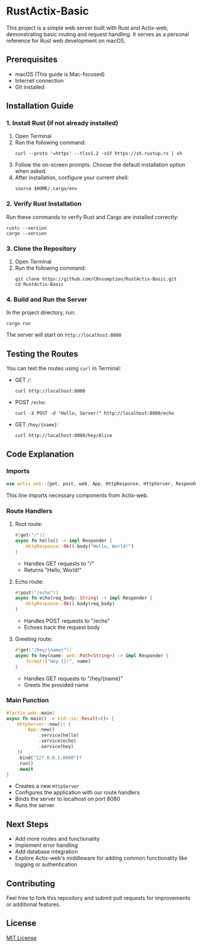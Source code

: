 # RustActix-Basic

This project is a simple web server built with Rust and Actix-web, demonstrating basic routing and request handling. It serves as a personal reference for Rust web development on macOS.

## Prerequisites

- macOS (This guide is Mac-focused)
- Internet connection
- Git installed

## Installation Guide

### 1. Install Rust (if not already installed)

1. Open Terminal
2. Run the following command:
   ```
   curl --proto '=https' --tlsv1.2 -sSf https://sh.rustup.rs | sh
   ```
3. Follow the on-screen prompts. Choose the default installation option when asked.
4. After installation, configure your current shell:
   ```
   source $HOME/.cargo/env
   ```

### 2. Verify Rust Installation

Run these commands to verify Rust and Cargo are installed correctly:
```
rustc --version
cargo --version
```

### 3. Clone the Repository

1. Open Terminal
2. Run the following command:
   ```
   git clone https://github.com/C0nsumption/RustActix-Basic.git
   cd RustActix-Basic
   ```

### 4. Build and Run the Server

In the project directory, run:
```
cargo run
```

The server will start on `http://localhost:8080`

## Testing the Routes

You can test the routes using `curl` in Terminal:

- GET `/`: 
  ```
  curl http://localhost:8080
  ```
- POST `/echo`: 
  ```
  curl -X POST -d "Hello, Server!" http://localhost:8080/echo
  ```
- GET `/hey/{name}`: 
  ```
  curl http://localhost:8080/hey/Alice
  ```

## Code Explanation

### Imports
```rust
use actix_web::{get, post, web, App, HttpResponse, HttpServer, Responder};
```
This line imports necessary components from Actix-web.

### Route Handlers

1. Root route:
   ```rust
   #[get("/")]
   async fn hello() -> impl Responder {
       HttpResponse::Ok().body("Hello, World!")
   }
   ```
   - Handles GET requests to "/"
   - Returns "Hello, World!"

2. Echo route:
   ```rust
   #[post("/echo")]
   async fn echo(req_body: String) -> impl Responder {
       HttpResponse::Ok().body(req_body)
   }
   ```
   - Handles POST requests to "/echo"
   - Echoes back the request body

3. Greeting route:
   ```rust
   #[get("/hey/{name}")]
   async fn hey(name: web::Path<String>) -> impl Responder {
       format!("Hey {}!", name)
   }
   ```
   - Handles GET requests to "/hey/{name}"
   - Greets the provided name

### Main Function
```rust
#[actix_web::main]
async fn main() -> std::io::Result<()> {
    HttpServer::new(|| {
        App::new()
            .service(hello)
            .service(echo)
            .service(hey)
    })
    .bind("127.0.0.1:8080")?
    .run()
    .await
}
```
- Creates a new `HttpServer`
- Configures the application with our route handlers
- Binds the server to localhost on port 8080
- Runs the server

## Next Steps

- Add more routes and functionality
- Implement error handling
- Add database integration
- Explore Actix-web's middleware for adding common functionality like logging or authentication

## Contributing

Feel free to fork this repository and submit pull requests for improvements or additional features.

## License

[MIT License](LICENSE)